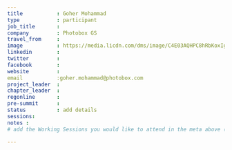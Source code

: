 ```yaml
---
title           : Goher Mohammad
type            : participant
job_title       :
company         : Photobox GS
travel_from     :
image           : https://media.licdn.com/dms/image/C4E03AQHPC8hRbKoxIg/profile-displayphoto-shrink_800_800/0?e=1531958400&v=beta&t=Ds7fn2QuCNZ-CiE01uPMJAr99i8bZOwu3Bu374DxpB0
linkedin        :
twitter         :
facebook        :
website         :
email           :goher.mohammad@photobox.com
project_leader  :
chapter_leader  :
regonline       :
pre-summit      :
status          : add details
sessions:
notes :
# add the Working Sessions you would like to attend in the meta above (use the session's title) e.g. sessions (one per line): -Security Playbooks Diagrams -Hackathon Daily Sessions

---
```


<!-- put more details about participant here -->
